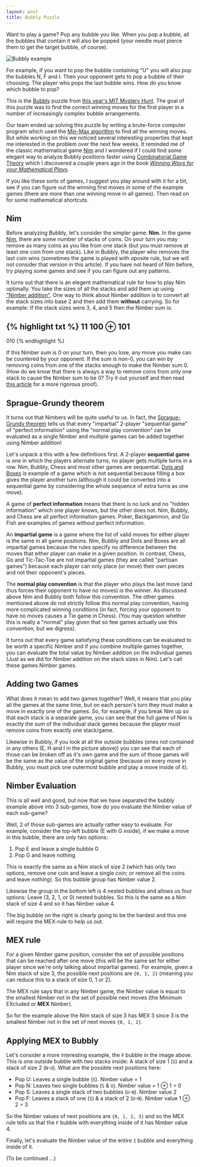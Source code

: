 ```yaml
---
layout: post
title: Bubbly Puzzle
---
```


Want to play a game? Pop any bubble you like. When you pop a bubble, all the bubbles that contain it will also be popped (your needle must pierce them to get the target bubble, of course).

![Bubbly example](http://www.mit.edu/~puzzle/2019/assets/puzzles/bubbly/image-2.png "Bubbly example")

For example, if you want to pop the bubble containing "U" you will also pop the bubbles N, F and I. Then your opponent gets to pop a bubble of their choosing. The player who pops the last bubble wins. How do you know which bubble to pop?

This is the [Bubbly](http://www.mit.edu/~puzzle/2019/puzzle/bubbly.html) puzzle from [this year's MIT Mystery Hunt](http://www.mit.edu/~puzzle/2019/). The goal of this puzzle was to find the correct winning moves for the first player in a number of increasingly complex bubble arrangements.

Our team ended up solving this puzzle by writing a brute-force computer program which used the [Min-Max algorithm](https://en.wikipedia.org/wiki/Minimax) to find all the winning moves. But while working on this we noticed several interesting properties that kept me interested in the problem over the next few weeks. It reminded me of the classic mathematical game [Nim](https://en.wikipedia.org/wiki/Nim) and I wondered if I could find some elegant way to analyze Bubbly positions faster using [Combinatorial Game Theory](https://en.wikipedia.org/wiki/Combinatorial_game_theory) which I discovered a couple years ago in the book [*Winning Ways for your Mathematical Plays*](https://en.wikipedia.org/wiki/Winning_Ways_for_your_Mathematical_Plays).

If you like these sorts of games, I suggest you play around with it for a bit, see if you can figure out the winning first moves in some of the example games (there are more than one winning move in all games). Then read on for some mathematical shortcuts.

## Nim

Before analyzing Bubbly, let's consider the simpler game: **Nim**. In the game [Nim](https://en.wikipedia.org/wiki/Nim), there are some number of stacks of coins. On your turn you may remove as many coins as you like from one stack (but you must remove at least one coin from one stack). Like in Bubbly, the player who removes the last coin wins (sometimes the game is played with oposite rule, but we will not consider that version in this article). If you have not heard of Nim before, try playing some games and see if you can figure out any patterns.

It turns out that there is an elegent mathematical rule for how to play Nim optimally. You take the sizes of all the stacks and add them up using ["Nimber addition"](https://en.wikipedia.org/wiki/Nimber#Addition). One way to think about Nimber addition is to convert all the stack sizes into base 2 and then add them **without** carrying. So for example: If the stack sizes were 3, 4, and 5 then the Nimber sum is:

{% highlight txt %}
   11
  100
⊕ 101
-----
  010
{% endhighlight %}

If this Nimber sum is 0 on your turn, then you lose, any move you make can be countered by your opponent. If the sum is non-0, you can win by removing coins from one of the stacks enough to make the Nimber sum 0. (How do we know that there is always a way to remove coins from only one stack to cause the Nimber sum to be 0? Try it out yourself and then read [this article](http://web.mit.edu/sp.268/www/nim.pdf) for a more rigorous proof).

## Sprague-Grundy theorem

It turns out that Nimbers will be quite useful to us. In fact, the [Sprague-Grundy theorem](https://en.wikipedia.org/wiki/Sprague%E2%80%93Grundy_theorem) tells us that every "impartial" 2-player "sequential game" of "perfect information" using the "normal play convention" can be evaluated as a single Nimber and multiple games can be added together using Nimber addition!

Let's unpack a this with a few definitions first. A 2-player **sequential game** is one in which the players alternate turns, no player gets multiple turns in a row. Nim, Bubbly, Chess and most other games are sequential. [Dots and Boxes](https://en.wikipedia.org/wiki/Dots_and_Boxes) is example of a game which is not sequential because filling a box gives the player another turn (although it could be converted into a sequential game by considering the whole sequence of extra turns as one move).

A game of **perfect information** means that there is no luck and no "hidden information" which one player knows, but the other does not. Nim, Bubbly, and Chess are all perfect information games. Poker, Backgammon, and Go Fish are examples of games without perfect information.

An **impartial game** is a game where the list of valid moves for either player is the same in all game positions. Nim, Bubbly and Dots and Boxes are all impartial games because the rules specify no difference between the moves that either player can make in a given position. In contrast, Chess, Go and Tic-Tac-Toe are not impartial games (they are called "partisan games") because each player can only place (or move) their own pieces and not their opponent's pieces.

The **normal play convention** is that the player who plays the last move (and thus forces their opponent to have no moves) is the winner. As discussed above Nim and Bubbly both follow this convention. The other games mentioned above do not strictly follow this normal play convention, having more complicated winning conditions (in fact, forcing your opponent to have no moves causes a Tie game in Chess). (You may question whether this is really a "normal" play given that so few games actually use this convention, but we digress).

It turns out that every game satisfying these conditions can be evaluated to be worth a specific Nimber and if you combine multiple games together, you can evaluate the total value by Nimber addition on the individual games (Just as we did for Nimber addition on the stack sizes in Nim). Let's call these games Nimber games.

## Adding two Games

What does it mean to add two games together? Well, it means that you play all the games at the same time, but on each person's turn they must make a move in exactly one of the games. So, for example, if you break Nim up so that each stack is a separate game, you can see that the full game of Nim is exactly the sum of the individual stack games because the player must remove coins from exactly one stack/game.

Likewise in Bubbly, if you look at all the outside bubbles (ones not contained in any others (E, H and I in the picture above)) you can see that each of those can be broken off as it's own game and the sum of those games will be the same as the value of the original game (because on every move in Bubbly, you must pick one outermost bubble and play a move inside of it).

## Nimber Evaluation

This is all well and good, but now that we have separated the bubbly example above into 3 sub-games, how do you evaluate the Nimber value of each sub-game?

Well, 2 of those sub-games are actually rather easy to evaluate. For example, consider the top-left bubble (E with G inside), if we make a move in this bubble, there are only two options:

  1. Pop E and leave a single bubble G
  2. Pop G and leave nothing

This is exactly the same as a Nim stack of size 2 (which has only two options, remove one coin and leave a single coin; or remove all the coins and leave nothing). So this bubble group has Nimber value 2.

Likewise the group in the bottom left is 4 nested bubbles and allows us four options: Leave (3, 2, 1, or 0) nested bubbles. So this is the same as a Nim stack of size 4 and so it has Nimber value 4.

The big bubble on the right is clearly going to be the hardest and this one will require the MEX-rule to help us out.

## MEX rule

For a given Nimber game position, consider the set of possible positions that can be reached after one move (this will be the same set for either player since we're only talking about impartial games). For example, given a Nim staick of size 3, the possible next positions are `{0, 1, 2}` (meaning you can reduce this to a stack of size 0, 1 or 2).

The MEX rule says that in any Nimber game, the Nimber value is equal to the smallest Nimber not in the set of possible next moves (the Minimum EXcluded or **MEX** Nimber).

So for the example above the Nim stack of size 3 has MEX 3 since 3 is the smallest Nimber not in the set of next moves `{0, 1, 2}`.

## Applying MEX to Bubbly

Let's consider a more interesting example, the `F` bubble in the image above. This is one outside bubble with two stacks inside: A stack of size 1 (`S`) and a stack of size 2 (`N`-`U`). What are the possible next positions here:

  * Pop U: Leaves a single bubble (`S`). Nimber value = 1
  * Pop N: Leaves two single bubbles (`S` & `U`). Nimber value = 1 ⊕ 1 = 0
  * Pop S: Leaves a single stack of two bubbles (`U`-`N`). Nimber value 2
  * Pop F: Leaves a stack of one (`S`) & a stack of 2 (`U`-`N`). Nimber value 1 ⊕ 2 = 3

So the Nimber values of next positions are `{0, 1, 2, 3}` and so the MEX rule tells us that the `F` bubble with everything inside of it has Nimber value 4.

Finally, let's evaluate the Nimber value of the entire `I` bubble and everything inside of it.

(To be continued ...)
